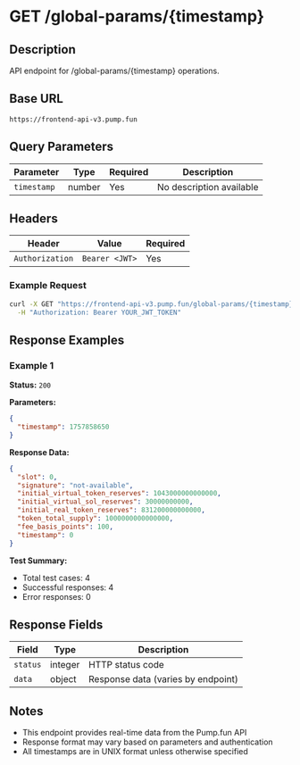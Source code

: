 # GET /global-params/{timestamp}

## Description
API endpoint for /global-params/{timestamp} operations.

## Base URL
`https://frontend-api-v3.pump.fun`

## Query Parameters
| Parameter | Type | Required | Description |
|-----------|------|----------|-------------|
| `timestamp` | number | Yes | No description available |

## Headers
| Header | Value | Required |
|--------|-------|----------|
| `Authorization` | `Bearer <JWT>` | Yes |

### Example Request
```bash
curl -X GET "https://frontend-api-v3.pump.fun/global-params/{timestamp}" \
  -H "Authorization: Bearer YOUR_JWT_TOKEN"
```

## Response Examples

### Example 1
**Status:** `200`

**Parameters:**
```json
{
  "timestamp": 1757858650
}
```

**Response Data:**
```json
{
  "slot": 0,
  "signature": "not-available",
  "initial_virtual_token_reserves": 1043000000000000,
  "initial_virtual_sol_reserves": 30000000000,
  "initial_real_token_reserves": 831200000000000,
  "token_total_supply": 1000000000000000,
  "fee_basis_points": 100,
  "timestamp": 0
}
```

**Test Summary:**
- Total test cases: 4
- Successful responses: 4
- Error responses: 0

## Response Fields
| Field | Type | Description |
|-------|------|-------------|
| `status` | integer | HTTP status code |
| `data` | object | Response data (varies by endpoint) |

## Notes
- This endpoint provides real-time data from the Pump.fun API
- Response format may vary based on parameters and authentication
- All timestamps are in UNIX format unless otherwise specified
